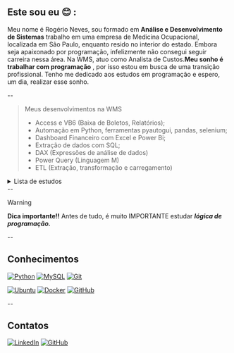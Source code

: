 ## Este sou eu 😊 :

Meu nome é Rogério Neves, sou formado em **Análise e Desenvolvimento de Sistemas** trabalho em uma empresa de Medicina Ocupacional, localizada em São Paulo, enquanto resido no interior do estado. Embora seja apaixonado por programação, infelizmente não consegui seguir carreira nessa área. Na WMS, atuo como Analista de Custos.**Meu sonho é trabalhar com programação** , por isso estou em busca de uma transição profissional. Tenho me dedicado aos estudos em programação e espero, um dia, realizar esse sonho.

--

 >  Meus desenvolvimentos na WMS   
 >- Access e VB6 (Baixa de Boletos, Relatórios);
 >- Automação em Python, ferramentas     pyautogui, pandas, selenium;
 >- Dashboard Financeiro com Excel e Power Bi; 
 >- Extração de dados com SQL;
 >- DAX (Expressões de análise de dados) 
 >- Power Query (Linguagem M) 
 >- ETL (Extração, transformação e carregamento)

<details>

<summary>Lista de estudos</summary>

- Python 
- JavaScript
- Git
- GitHub
- Lógica de Programação

</details>
--

> [!WARNING]
> **Dica importante!!** Antes de tudo, é  muito IMPORTANTE estudar ***lógica de programação.***

--

## Conhecimentos

[![Python](https://img.shields.io/badge/python-3670A0?style=for-the-badge&logo=python&logoColor=ffdd54)](https://www.python.org/)
[![MySQL](https://img.shields.io/badge/mysql-4479A1.svg?style=for-the-badge&logo=mysql&logoColor=white)](https://dev.mysql.com/doc/)
[![Git](https://img.shields.io/badge/git-%23F05033.svg?style=for-the-badge&logo=git&logoColor=white)](https://git-scm.com/)

[![Ubuntu](https://img.shields.io/badge/Ubuntu-E95420?style=for-the-badge&logo=ubuntu&logoColor=white)](https://ubuntu.com/)
[![Docker](https://img.shields.io/badge/docker-%230db7ed.svg?style=for-the-badge&logo=docker&logoColor=white)](https://docs.docker.com/)
[![GitHub](https://img.shields.io/badge/github-%23121011.svg?style=for-the-badge&logo=github&logoColor=white)](https://docs.github.com/pt)


--

## Contatos

[![LinkedIn](https://img.shields.io/badge/linkedin-%230077B5.svg?style=for-the-badge&logo=linkedin&logoColor=white)](https://www.linkedin.com/in/rogerio-rmah-neves/)
[![GitHub](https://img.shields.io/badge/github-%23121011.svg?style=for-the-badge&logo=github&logoColor=white)](https://github.com/rmahNeves)



